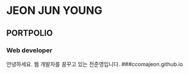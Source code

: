 # JEON JUN YOUNG
## PORTPOLIO
### Web developer

안녕하세요. 웹 개발자를 꿈꾸고 있는 전준영입니다.
###ccomajeon.github.io
